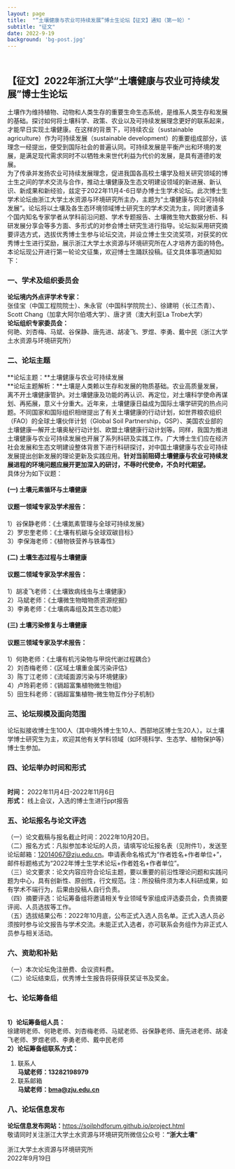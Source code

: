 ```yaml
---
layout: page
title:  "“土壤健康与农业可持续发展”博士生论坛【征文】通知（第一轮）"
subtitle: "征文"
date: 2022-9-19  
background: 'bg-post.jpg'
---
```



## <br> **【征文】2022年浙江大学“土壤健康与农业可持续发展”博士生论坛**
土壤作为维持植物、动物和人类生存的重要生命生态系统，是维系人类生存和发展的基础。探讨如何将土壤科学、政策、农业以及可持续发展理念更好的联系起来，才能早日实现土壤健康。在这样的背景下，可持续农业（sustainable agriculture）作为可持续发展（sustainable development）的重要组成部分，该理念一经提出，便受到国际社会的普遍认同。可持续发展是平衡产出和环境的发展，是满足现代需求同时不以牺牲未来世代利益为代价的发展，是具有道德的发展。 <br>
为了传承并发扬农业可持续发展理念，促进我国各高校土壤学及相关研究领域的博士生之间的学术交流与合作，推动土壤健康及生态文明建设领域的新进展、新认识、新成果和新经验，兹定于2022年11月4-6日举办博士生学术论坛。此次博士生学术论坛由浙江大学土水资源与环境研究所主办，主题为“土壤健康与农业可持续发展”。论坛将以土壤及各生态环境领域博士研究生的学术交流为主，同时邀请多个国内知名专家学者从学科前沿问题、学术专题报告、土壤微生物大数据分析、科研发展分享会等多方面、多形式的对参会博士研究生进行指导。论坛拟采用研究摘要评选方式，选拔优秀博士生参与论坛交流，并设立博士生交流奖项，对获奖的优秀博士生进行奖励，展示浙江大学土水资源与环境研究所在人才培养方面的特色。
本论坛现公开进行第一轮论文征集，欢迎博士生踊跃投稿。征文具体事项通知如下： <br>
### 一、学术及组织委员会
**论坛境内外点评学术专家：** <br>
张佳宝（中国工程院院士）、朱永官（中国科学院院士）、徐建明（长江杰青）、Scott Chang（加拿大阿尔伯塔大学）、唐才贤（澳大利亚La Trobe大学）   <br>
**论坛组织专家委员会：** <br>
何艳、刘杏梅、马斌、谷保静、唐先进、胡凌飞、罗煜、李勇、戴中民（浙江大学土水资源与环境研究所） <br>
### 二、论坛主题
**论坛主题：**土壤健康与农业可持续发展 <br>
**论坛主题解析：**土壤是人类赖以生存和发展的物质基础。农业高质量发展，离不开土壤健康管护。对土壤健康及功能的再认识、再定位，对土壤科学使命再谋划、再拓展，意义十分重大。近年来，土壤健康日益成为国际土壤学研究的热点问题。不同国家和国际组织相继提出了有关土壤健康的行动计划，如世界粮农组织（FAO）的全球土壤伙伴计划（Global Soil Partnership，GSP）、美国农业部的土壤健康—解开土壤奥秘行动计划、欧盟土壤健康行动计划等。同样，我国为推进土壤健康与农业可持续发展也开展了系列科研及实践工作。广大博士生们应在经济社会发展和生态文明建设整体背景下进行科研探讨，对中国土壤健康与农业可持续发展提出创新发展的理论更新及实践应用。**针对当前阻碍土壤健康与农业可持续发展进程的环境问题应展开更加深入的研讨，不辱时代使命，不负时代期望。**   <br>
具体分为如下议题：   <br>
<br> **(一) 土壤元素循环与土壤健康**
#### 议题一领域专家及学术报告：  <br>
1）谷保静老师：《土壤氮素管理与全球可持续发展》 <br> 
2）罗忠奎老师：《土壤有机碳与全球双碳目标》  <br>
3）李保海老师：《植物铁营养与铁毒性》  <br>
<br> **(二) 土壤生态过程与土壤健康**
#### 议题二领域专家及学术报告：  <br>
1）胡凌飞老师：《土壤致病线虫与土壤健康》  <br>
2）马斌老师：《土壤微生物暗物质资源挖掘》  <br>
3）李勇老师：《土壤病毒组及其生态功能》  <br>
<br> **(三) 土壤污染修复与土壤健康**
#### 议题三领域专家及学术报告：  <br>
1）何艳老师：《土壤有机污染物与甲烷代谢过程耦合》  <br>
2）刘杏梅老师：《区域土壤重金属污染评估》  <br>
3）陈丁江老师：《流域面源污染与环境健康》  <br>
4）卢玲莉老师：《镉超富集植物微生物组》  <br>
5）田生科老师：《镉超富集植物-微生物互作分子机制》  <br>
### 三、论坛规模及面向范围
论坛拟接收博士生100人（其中境外博士生10人、西部地区博士生20人）。以土壤学博士研究生为主，欢迎其他有关学科领域（如环境科学、生态学、植物保护等）博士生参加。<br>
### 四、论坛举办时间和形式
<br> **时间：** 2022年11月4日-2022年11月6日
<br> **形式：** 线上会议，入选的博士生进行ppt报告
### 五、论坛报名与论文评选
（一）论文截稿与报名截止时间：2022年10月20日。  <br>
（二）报名方式：凡拟参加本论坛的人员，请填写论坛报名表（见附件1），发送至论坛邮箱：12014067@zju.edu.cn。申请表命名格式为“作者姓名+作者单位+”，邮件标题格式为“2022年博士生学术论坛+作者姓名+作者单位”。  <br>
（三）论文要求：论文内容应符合论坛主题，要以重要的前沿性理论问题和实践问题为中心，具有创新性、原创性，行文规范。注：所投稿件须为本人科研成果，如有学术不端行为，后果由投稿人自行负责。  <br>
（四）摘要评选：论坛筹备组将邀请相关专业领域专家组成评选委员会，负责摘要评阅、人员选拔等工作。  <br>
（五）选拔结果公布：2022年10月底，公布正式入选人员名单。正式入选人员必须按时参与论文报告与学术交流。未能正式入选者，亦可联系会务组作为非正式人员参与相关活动。  <br>
### 六、资助和补贴
（一）本次论坛免注册费、会议资料费。<br>
（二）论坛结束后，优秀博士生报告将获得获奖证书及奖金。<br>
### 七、论坛筹备组
<br> **1）论坛筹备组人员：** <br>徐建明老师、何艳老师、刘杏梅老师、马斌老师、谷保静老师、唐先进老师、胡凌飞老师、罗煜老师、李勇老师、戴中民老师
<br> **2）论坛筹备组联系方式：** <br>
1. 联系人 <br>
**马斌老师：13282198979** <br>
2. 联系邮箱  <br>
**马斌老师：bma@zju.edu.cn** <br>
### 八、论坛信息发布  
**论坛信息发布网站：**<https://soilphdforum.github.io/project.html> <br>
敬请同时关注浙江大学土水资源与环境研究所微信公众号：**“浙大土壤”** <br>

浙江大学土水资源与环境研究所<br>
2022年9月19日<br>


